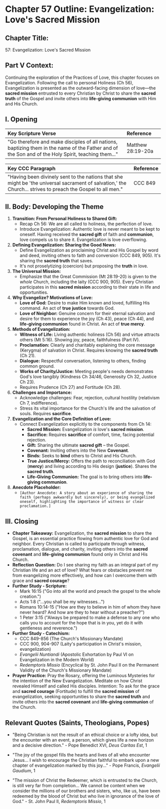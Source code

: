 # Chapter 57 Outline: Evangelization: Love's Sacred Mission

## Chapter Title:
57: Evangelization: Love's Sacred Mission

## Part V Context:
Continuing the exploration of the Practices of Love, this chapter focuses on Evangelization. Following the call to personal Holiness (Ch 56), Evangelization is presented as the outward-facing dimension of love—the **sacred mission** entrusted to every Christian by Christ to share the **sacred truth** of the Gospel and invite others into **life-giving communion** with Him and His Church.

## I. Opening

| Key Scripture Verse                                                                                                                               | Reference         |
| :------------------------------------------------------------------------------------------------------------------------------------------------ | :---------------- |
| "Go therefore and make disciples of all nations, baptizing them in the name of the Father and of the Son and of the Holy Spirit, teaching them..." | Matthew 28:19-20a |

| Key CCC Paragraph                                                                                                                                                                                          | Reference |
| :--------------------------------------------------------------------------------------------------------------------------------------------------------------------------------------------------------- | :-------- |
| "Having been divinely sent to the nations that she might be 'the universal sacrament of salvation,' the Church... strives to preach the Gospel to all men."                                                  | CCC 849   |

## II. Body: Developing the Theme

1.  **Transition: From Personal Holiness to Shared Gift:**
    *   Recap Ch 56: We are all called to holiness, the perfection of love.
    *   Introduce Evangelization: Authentic love is never meant to be kept to oneself. Having received the **sacred gift** of faith and **communion**, love compels us to share it. Evangelization is love overflowing.
2.  **Defining Evangelization: Sharing the Good News:**
    *   Define Evangelization as proclaiming Christ and His Gospel by word and deed, inviting others to faith and conversion (CCC 849, 905). It's sharing the **sacred truth** that saves.
    *   It's not proselytizing (coercion) but proposing the **truth** in love.
3.  **The Universal Mission:**
    *   Emphasize that the Great Commission (Mt 28:19-20) is given to the *whole* Church, including the laity (CCC 900, 905). Every Christian participates in this **sacred mission** according to their state in life and opportunities.
4.  **Why Evangelize? Motivations of Love:**
    *   **Love of God:** Desire to make Him known and loved, fulfilling His command. An act of **true justice** towards God.
    *   **Love of Neighbor:** Genuine concern for their eternal salvation and desire for them to experience the joy (Ch 43), peace (Ch 44), and **life-giving communion** found in Christ. An act of **true mercy**.
5.  **Methods of Evangelization:**
    *   **Witness of Life:** Living authentic holiness (Ch 56) and virtue attracts others (Mt 5:16). Showing joy, peace, faithfulness (Part IV).
    *   **Proclamation:** Clearly and charitably explaining the core message (Kerygma) of salvation in Christ. Requires knowing the **sacred truth** (Ch 21).
    *   **Dialogue:** Respectful conversation, listening to others, finding common ground.
    *   **Works of Charity/Justice:** Meeting people's needs demonstrates God's love tangibly (Kindness Ch 34/46, Generosity Ch 32, Justice Ch 23).
    *   Requires Prudence (Ch 27) and Fortitude (Ch 28).
6.  **Challenges and Importance:**
    *   Acknowledge challenges: Fear, rejection, cultural hostility (relativism Ch 7, indifference).
    *   Stress its vital importance for the Church's life and the salvation of souls. Requires **sacrifice**.
7.  **Evangelization and the Core Definition of Love:**
    *   Connect Evangelization explicitly to the components from Ch 14:
        *   **Sacred Mission:** Evangelization *is* love's **sacred mission**.
        *   **Sacrifice:** Requires **sacrifice** of comfort, time, facing potential rejection.
        *   **Gift:** Sharing the ultimate **sacred gift** – the Gospel.
        *   **Covenant:** Inviting others into the New **Covenant**.
        *   **Binds:** Seeks to **bind** others to Christ and His Church.
        *   **True Justice/Mercy:** Offers the path to reconciliation with God (**mercy**) and living according to His design (**justice**). Shares the **sacred truth**.
        *   **Life-Giving Communion:** The goal is to bring others into **life-giving communion**.
8.  **Anecdote Placeholder:**
    *   `[Author Anecdote: A story about an experience of sharing the faith (perhaps awkwardly but sincerely), or being evangelized oneself, highlighting the importance of witness or clear proclamation.]`

## III. Closing

*   **Chapter Takeaway:** Evangelization, the **sacred mission** to share the Gospel, is an essential practice flowing from authentic love for God and neighbor. Every Christian is called to participate through witness, proclamation, dialogue, and charity, inviting others into the **sacred covenant** and **life-giving communion** found only in Christ and His Church.
*   **Reflection Question:** Do I see sharing my faith as an integral part of my Christian life and an act of love? What fears or obstacles prevent me from evangelizing more effectively, and how can I overcome them with grace and **sacred courage**?
*   **Further Study - Scripture:**
    *   Mark 16:15 ("Go into all the world and preach the gospel to the whole creation.")
    *   Acts 1:8 ("...you shall be my witnesses...")
    *   Romans 10:14-15 ("How are they to believe in him of whom they have never heard? And how are they to hear without a preacher?")
    *   1 Peter 3:15 ("Always be prepared to make a defense to any one who calls you to account for the hope that is in you, yet do it with gentleness and reverence.")
*   **Further Study - Catechism:**
    *   CCC 849-856 (The Church's Missionary Mandate)
    *   CCC 900, 904-907 (Laity's participation in Christ's mission, evangelization)
    *   *Evangelii Nuntiandi* (Apostolic Exhortation by Paul VI on Evangelization in the Modern World)
    *   *Redemptoris Missio* (Encyclical by St. John Paul II on the Permanent Validity of the Church's Missionary Mandate)
*   **Prayer Practice:** Pray the Rosary, offering the Luminous Mysteries for the intention of the New Evangelization. Meditate on how Christ revealed Himself and called His disciples. Intention: To ask for the grace and **sacred courage** (Fortitude) to fulfill the **sacred mission** of evangelization, seeking opportunities to share the **sacred truth** and invite others into the **sacred covenant** and **life-giving communion** of the Church.

## Relevant Quotes (Saints, Theologians, Popes)

*   "Being Christian is not the result of an ethical choice or a lofty idea, but the encounter with an event, a person, which gives life a new horizon and a decisive direction." - Pope Benedict XVI, *Deus Caritas Est*, 1

*   "The joy of the gospel fills the hearts and lives of all who encounter Jesus... I wish to encourage the Christian faithful to embark upon a new chapter of evangelization marked by this joy..." - Pope Francis, *Evangelii Gaudium*, 1

*   "The mission of Christ the Redeemer, which is entrusted to the Church, is still very far from completion... We cannot be content when we consider the millions of our brothers and sisters, who, like us, have been redeemed by the blood of Christ but who live in ignorance of the love of God." - St. John Paul II, *Redemptoris Missio*, 1
